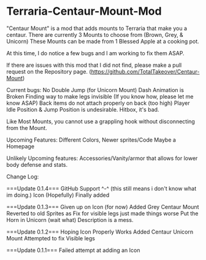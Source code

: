 # Terraria-Centaur-Mount-Mod

"Centaur Mount" is a mod that adds mounts to Terraria that make you a centaur. There are currently 3 Mounts to choose from (Brown, Grey, & Unicorn) These Mounts can be made from 1 Blessed Apple at a cooking pot.


At this time, I do notice a few bugs and I am working to fix them ASAP.


If there are issues with this mod that I did not find, please make a pull request on the Repository page. (https://github.com/TotalTakeover/Centaur-Mount)


Current bugs:
<Priority> No Double Jump (for Unicorn Mount)
<Priority> Dash Animation is Broken
<Priority> Finding way to make legs invisible (If you know how, please let me know ASAP)
Back items do not attach properly on back (too high)
Player Idle Position & Jump Position is undesirable.
Hitbox, it's bad.


Like Most Mounts, you cannot use a grappling hook without disconnecting from the Mount.


Upcoming Features:
Different Colors, Newer sprites/Code
Maybe a Homepage


Unlikely Upcoming features:
Accessories/Vanity/armor that allows for lower body defense and stats.


Change Log:

===Update 0.1.4===
GitHub Support ^-^ (this still means i don't know what im doing.)
Icon (Hopefully) Finally added

===Update 0.1.3===
Given up on Icon (for now)
Added Grey Centaur Mount
Reverted to old Sprites as Fix for visible legs just made things worse
Put the Horn in Unicorn (wait what)
Description is a mess. 

===Update 0.1.2===
Hoping Icon Properly Works
Added Centaur Unicorn Mount
Attempted to fix Visible legs

===Update 0.1.1===
Failed attempt at adding an Icon
